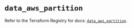 # `data_aws_partition`

Refer to the Terraform Registry for docs: [`data_aws_partition`](https://registry.terraform.io/providers/hashicorp/aws/5.100.0/docs/data-sources/partition).
